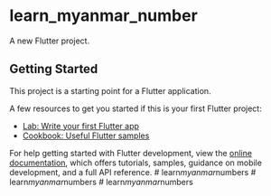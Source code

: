 # learn_myanmar_number

A new Flutter project.

## Getting Started

This project is a starting point for a Flutter application.

A few resources to get you started if this is your first Flutter project:

- [Lab: Write your first Flutter app](https://docs.flutter.dev/get-started/codelab)
- [Cookbook: Useful Flutter samples](https://docs.flutter.dev/cookbook)

For help getting started with Flutter development, view the
[online documentation](https://docs.flutter.dev/), which offers tutorials,
samples, guidance on mobile development, and a full API reference.
#   l e a r n _ m y a n m a r _ n u m b e r s  
 #   l e a r n _ m y a n m a r _ n u m b e r s  
 #   l e a r n _ m y a n m a r _ n u m b e r s  
 